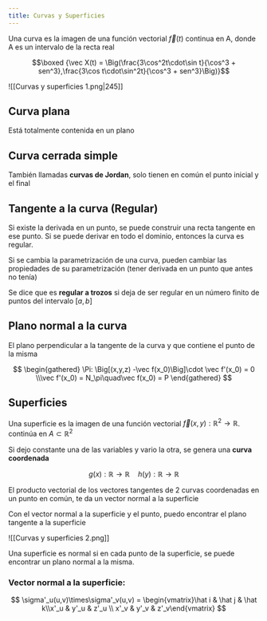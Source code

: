 ```yaml
---
title: Curvas y Superficies
---
```


Una curva es la imagen de una función vectorial $\vec f(t)$ continua en A, donde A es un intervalo de la recta real

$$\boxed {\vec X(t) = \Big(\frac{3\cos^2t\cdot\sin t}{\cos^3 + sen^3},\frac{3\cos t\cdot\sin^2t}{\cos^3 + sen^3}\Big)}$$

![[Curvas y superficies 1.png|245]]

## Curva plana

Está totalmente contenida en un plano

## Curva cerrada simple

También llamadas **curvas de Jordan**, solo tienen en común el punto inicial y el final

## Tangente a la curva (Regular)

Si existe la derivada en un punto, se puede construir una recta tangente en ese punto. Si se puede derivar en todo el dominio, entonces la curva es regular.

Si se cambia la parametrización de una curva, pueden cambiar las propiedades de su parametrización (tener derivada en un punto que antes no tenía)

Se dice que es **regular a trozos** si deja de ser regular en un número finito de puntos del intervalo $[a,b]$

## Plano normal a la curva

El plano perpendicular a la tangente de la curva y que contiene el punto de la misma

$$
\begin{gathered}
\Pi: \Big[(x,y,z) -\vec f(x_0)\Big]\cdot \vec f'(x_0) = 0 \\\vec f'(x_0) = N_\pi\quad\vec f(x_0) = P
\end{gathered}
$$

## Superficies

Una superficie es la imagen de una función vectorial $\vec f(x,y):\mathbb{R}^2 \to \mathbb{R}$. continúa en $A \subset \mathbb{R}^2$

Si dejo constante una de las variables y vario la otra, se genera una **curva coordenada**

$$
g(x):\mathbb{R} \to \mathbb{R} \quad h(y):\mathbb{R} \to \mathbb{R} 
$$

El producto vectorial de los vectores tangentes de 2 curvas coordenadas en un punto en común, te da un vector normal a la superficie

Con el vector normal a la superficie y el punto, puedo encontrar el plano tangente a la superficie

![[Curvas y superficies 2.png]]

Una superficie es normal si en cada punto de la superficie, se puede encontrar un plano normal a la misma.

### Vector normal a la superficie:

$$
\sigma'_u(u,v)\times\sigma'_v(u,v) = \begin{vmatrix}\hat i & \hat j & \hat k\\x'_u & y'_u & z'_u \\ x'_v & y'_v & z'_v\end{vmatrix}
$$
